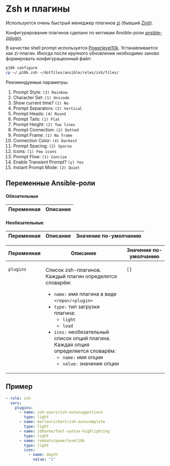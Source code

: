 # Zsh и плагины

Используется очень быстрый менеджер плагинов [zi](https://github.com/z-shell/zi) (бывший [Zinit](https://github.com/zdharma/zinit)).

Конфигурирование плагинов сделано по мотивам Ansible-роли [ansible-zplugin](https://github.com/Townk/ansible-zplugin).

В качестве shell prompt используется [Powerlevel10k](https://github.com/romkatv/powerlevel10k). Устанавливается как zi-плагин.
Иногда после крупного обновления необходимо заново формировать конфигурационный файл:

```bash
p10k configure
cp ~/.p10k.zsh ~/dotfiles/ansible/roles/zsh/files/
```

Рекомендуемые параметры:

1. Prompt Style: `(3) Rainbow`
1. Character Set: `(1) Unicode`
1. Show current time? `(1) No`
1. Prompt Separators: `(2) Vertical`
1. Prompt Heads: `(4) Round`
1. Prompt Tails: `(1) Flat`
1. Prompt Height: `(2) Two lines`
1. Prompt Connection: `(2) Dotted`
1. Prompt Frame: `(1) No frame`
1. Connection Color: `(4) Darkest`
1. Prompt Spacing: `(2) Sparse`
1. Icons: `(1) Few icons`
1. Prompt Flow: `(1) Concise`
1. Enable Transient Prompt? `(y) Yes`
1. Instant Prompt Mode: `(2) Quiet`

## Переменные Ansible-роли

#### Обязательные

| Переменная | Описание |
| --- | --- |  

#### Необязательные

| Переменная | Описание | Значение по-умолчанию |
| --- | --- | --- |
<table>
<thead>
<th>
Переменная
</th>
<th>
Описание
</th>
<th>
Значение по-умолчанию
</th>
<tr>
</thead>
<tbody>
<td valign="top">

`plugins` 

</td>
<td valign="top">

Список zsh-плагинов. Каждый плагин определятся словарём:

* `name:` имя плагина в виде `<repo>/<plugin>`
* `type:` тип загрузки плагина:
  * `light`
  * `load`
* `ices:` необязательный список опций плагина. Каждая опция определяется словарём:
  * `name:` имя опции
  * `value:` значение опции

</td>

<td valign="top">

`[]`

</td>
</tr>
</tbody>
</table>

## Пример

```yaml
- role: zsh
  vars:
    plugins:
      - name: zsh-users/zsh-autosuggestions
        type: light
      - name: marlonrichert/zsh-autocomplete
        type: light
      - name: zdharma/fast-syntax-highlighting
        type: light
      - name: romkatv/powerlevel10k
        type: light
        ices:
          - name: depth
            value: "1"
```
